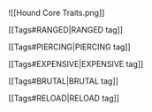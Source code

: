 ![[Hound  Core Traits.png]]

[[Tags#RANGED|RANGED tag]]

[[Tags#PIERCING|PIERCING tag]]

[[Tags#EXPENSIVE|EXPENSIVE tag]]

[[Tags#BRUTAL|BRUTAL tag]]

[[Tags#RELOAD|RELOAD tag]]